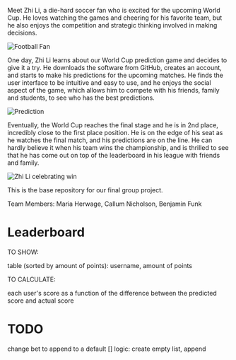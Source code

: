 Meet Zhi Li, a die-hard soccer fan who is excited for the upcoming World Cup. He loves watching the games and cheering for his favorite team, but he also enjoys the competition and strategic thinking involved in making decisions.

![Football Fan](https://media.tenor.com/DXQOynEcqwUAAAAM/goofy-excited.gif)

One day, Zhi Li learns about our World Cup prediction game and decides to give it a try. He downloads the software from GitHub, creates an account, and starts to make his predictions for the upcoming matches. He finds the user interface to be intuitive and easy to use, and he enjoys the social aspect of the game, which allows him to compete with his friends, family and students, to see who has the best predictions. 

![Prediction](https://media.tenor.com/f0lrUDqGWkYAAAAM/the-smurfs-brainy-smurf.gif)

Eventually, the World Cup reaches the final stage and he is in 2nd place, incredibly close to the first place position. He is on the edge of his seat as he watches the final match, and his predictions are on the line. He can hardly believe it when his team wins the championship, and is thrilled to see that he has come out on top of the leaderboard in his league with friends and family. 

![Zhi Li celebrating win](https://media.tenor.com/bG9HDCp3fwsAAAAd/conte-spurs.gif)

This is the base repository for our final group project.

Team Members: Maria Herwage, Callum Nicholson, Benjamin Funk


# Leaderboard

TO SHOW: 

table (sorted by amount of points):
    username, amount of points 

TO CALCULATE:

each user's score as a function of the difference between the predicted score and actual score

# TODO
change bet to append to a default []
    logic: create empty list, append
